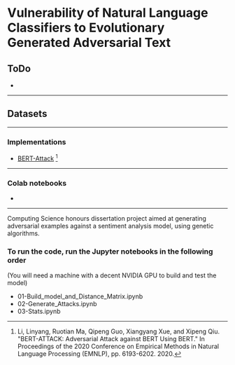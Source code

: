 # Vulnerability of Natural Language Classifiers to Evolutionary Generated Adversarial Text

## ToDo
- 
---
## Datasets

---
### Implementations
- [BERT-Attack](https://github.com/LinyangLee/BERT-Attack) [^1]

---
### Colab notebooks
- 
--- 



Computing Science honours dissertation project aimed at generating adversarial examples against a sentiment analysis model, using genetic algorithms. 

### To run the code, run the Jupyter notebooks in the following order
(You will need a machine with a decent NVIDIA GPU to build and test the model)
- 01-Build_model_and_Distance_Matrix.ipynb
- 02-Generate_Attacks.ipynb
- 03-Stats.ipynb


[^1]: Li, Linyang, Ruotian Ma, Qipeng Guo, Xiangyang Xue, and Xipeng Qiu. "BERT-ATTACK: Adversarial Attack against BERT Using BERT." In Proceedings of the 2020 Conference on Empirical Methods in Natural Language Processing (EMNLP), pp. 6193-6202. 2020.
